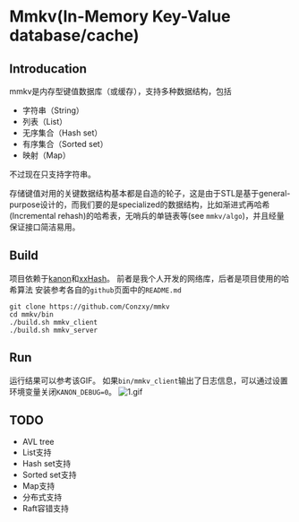 # Mmkv(In-Memory Key-Value database/cache)
## Introducation
mmkv是内存型键值数据库（或缓存），支持多种数据结构，包括
* 字符串（String）
* 列表（List）
* 无序集合（Hash set）
* 有序集合（Sorted set）
* 映射（Map）

不过现在只支持字符串。

存储键值对用的关键数据结构基本都是自造的轮子，这是由于STL是基于general-purpose设计的，而我们要的是specialized的数据结构，比如渐进式再哈希(Incremental rehash)的哈希表，无哨兵的单链表等(see `mmkv/algo`)，并且经量保证接口简洁易用。

## Build
项目依赖于[kanon](https://github.com/Conzxy/kanon)和[xxHash](https://github.com/Cyan4973/xxHash)。
前者是我个人开发的网络库，后者是项目使用的哈希算法
安装参考各自的`github`页面中的`README.md`
```shell
git clone https://github.com/Conzxy/mmkv
cd mmkv/bin
./build.sh mmkv_client
./build.sh mmkv_server
```

## Run
运行结果可以参考该GIF。
如果`bin/mmkv_client`输出了日志信息，可以通过设置环境变量关闭`KANON_DEBUG=0`。
![1.gif](https://s2.loli.net/2022/06/28/cB51DGmWg4APifl.gif)
## TODO
* AVL tree
* List支持
* Hash set支持
* Sorted set支持
* Map支持
* 分布式支持
* Raft容错支持

